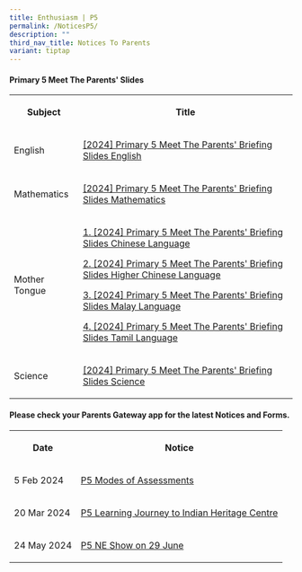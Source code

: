 ```yaml
---
title: Enthusiasm | P5
permalink: /NoticesP5/
description: ""
third_nav_title: Notices To Parents
variant: tiptap
---
```

<h4>Primary 5 Meet The Parents' Slides</h4>
<table style="minWidth: 50px">
<colgroup>
<col>
<col>
</colgroup>
<tbody>
<tr>
<th rowspan="1" colspan="1">
<p>Subject</p>
</th>
<th rowspan="1" colspan="1">
<p>Title</p>
</th>
</tr>
<tr>
<td rowspan="1" colspan="1">
<p>English</p>
</td>
<td rowspan="1" colspan="1">
<p><a href="https://youtu.be/hXMScb3VuGA" rel="noopener noreferrer nofollow" target="_blank">[2024] Primary 5 Meet The Parents' Briefing Slides English</a>
</p>
</td>
</tr>
<tr>
<td rowspan="1" colspan="1">
<p>Mathematics</p>
</td>
<td rowspan="1" colspan="1">
<p><a href="https://youtu.be/YVTic0X5l9I" rel="noopener noreferrer nofollow" target="_blank">[2024] Primary 5 Meet The Parents' Briefing Slides Mathematics</a>
</p>
</td>
</tr>
<tr>
<td rowspan="1" colspan="1">
<p>Mother Tongue</p>
</td>
<td rowspan="1" colspan="1">
<p><a href="https://youtu.be/5g9pZE5EAQ4" rel="noopener noreferrer nofollow" target="_blank">1. [2024] Primary 5 Meet The Parents' Briefing Slides Chinese Language</a>
</p>
<p><a href="https://youtu.be/GngRzTGSRUI" rel="noopener noreferrer nofollow" target="_blank">2. [2024] Primary 5 Meet The Parents' Briefing Slides Higher Chinese Language</a>
</p>
<p><a href="https://youtu.be/eonpPNTVmos" rel="noopener noreferrer nofollow" target="_blank">3. [2024] Primary 5 Meet The Parents' Briefing Slides Malay Language</a>
</p>
<p><a href="https://youtu.be/gp0P2OLrYs8" rel="noopener noreferrer nofollow" target="_blank">4. [2024] Primary 5 Meet The Parents' Briefing Slides Tamil Language</a>
</p>
</td>
</tr>
<tr>
<td rowspan="1" colspan="1">
<p>Science</p>
</td>
<td rowspan="1" colspan="1">
<p><a href="https://youtu.be/AaO9oawNlIY" rel="noopener noreferrer nofollow" target="_blank">[2024] Primary 5 Meet The Parents' Briefing Slides Science</a>
</p>
</td>
</tr>
</tbody>
</table>
<p></p>
<h4>Please check your <strong>Parents Gateway</strong> app for the latest Notices and Forms.</h4>
<table style="minWidth: 50px">
<colgroup>
<col>
<col>
</colgroup>
<tbody>
<tr>
<th rowspan="1" colspan="1">
<p>Date</p>
</th>
<th rowspan="1" colspan="1">
<p>Notice</p>
</th>
</tr>
<tr>
<td rowspan="1" colspan="1">
<p>5 Feb 2024</p>
</td>
<td rowspan="1" colspan="1">
<p><a href="/files/Letter to parents/Term 1/JWPS_2024_P5_Modes_of_Assessments_Letter_to_Parents.pdf" rel="noopener noreferrer nofollow" target="_blank">P5 Modes of Assessments</a>
</p>
</td>
</tr>
<tr>
<td rowspan="1" colspan="1">
<p>20 Mar 2024</p>
</td>
<td rowspan="1" colspan="1">
<p><a href="/files/Letter to parents/Term 2/045_P5_IHC_Cohort_LJ.pdf" rel="noopener noreferrer nofollow" target="_blank">P5 Learning Journey to Indian Heritage Centre</a>
</p>
</td>
</tr>
<tr>
<td rowspan="1" colspan="1">
<p>24 May 2024</p>
</td>
<td rowspan="1" colspan="1">
<p><a href="/files/Letter to parents/Term 2/056_P5_NE_Show_on_29_June_2024.pdf" rel="noopener noreferrer nofollow" target="_blank">P5 NE Show on 29 June</a>
</p>
</td>
</tr>
</tbody>
</table>
<p></p>